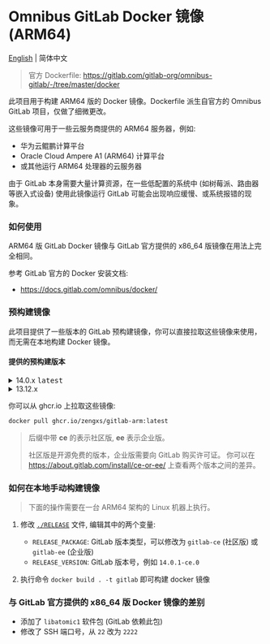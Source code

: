 # Omnibus GitLab Docker 镜像 (ARM64)

[English](./README.md) | 简体中文

> 官方 Dockerfile: <https://gitlab.com/gitlab-org/omnibus-gitlab/-/tree/master/docker>

此项目用于构建 ARM64 版的 Docker 镜像。Dockerfile 派生自官方的 Omnibus GitLab 项目，仅做了细微更改。

这些镜像可用于一些云服务商提供的 ARM64 服务器，例如:

- 华为云鲲鹏计算平台
- Oracle Cloud Ampere A1 (ARM64) 计算平台
- 或其他运行 ARM64 处理器的云服务器

由于 GitLab 本身需要大量计算资源，在一些低配置的系统中 (如树莓派、路由器等嵌入式设备) 使用此镜像运行 GitLab 可能会出现响应缓慢、或系统报错的现象。

### 如何使用

ARM64 版 GitLab Docker 镜像与 GitLab 官方提供的 x86_64 版镜像在用法上完全相同。

参考 GitLab 官方的 Docker 安装文档:

- <https://docs.gitlab.com/omnibus/docker/>

### 预构建镜像

此项目提供了一些版本的 GitLab 预构建镜像，你可以直接拉取这些镜像来使用，而无需在本地构建 Docker 镜像。

#### 提供的预构建版本

<details>
<summary>14.0.x <kbd>latest</kbd></summary>

- `14.0.5-ce.0` <kbd>latest</kbd>
- `14.0.5-ee.0`
- `14.0.4-ce.0`
- `14.0.4-ee.0`
- `14.0.3-ce.0`
- `14.0.3-ee.0`
- `14.0.2-ce.0`
- `14.0.2-ee.0`
- `14.0.1-ce.0`
- `14.0.1-ee.0`

</details>

<details>
<summary>13.12.x</summary>

- `13.12.8-ce.0`
- `13.12.8-ee.0`
- `13.12.7-ce.0`
- `13.12.7-ee.0`
- `13.12.6-ce.0`
- `13.12.6-ee.0`
- `13.12.5-ce.0`
- `13.12.5-ee.0`

</details>

你可以从 ghcr.io 上拉取这些镜像:

```sh
docker pull ghcr.io/zengxs/gitlab-arm:latest
```

> 后缀中带 **ce** 的表示社区版, **ee** 表示企业版。
>
> 社区版是开源免费的版本，企业版需要向 GitLab 购买许可证。
> 你可以在 <https://about.gitlab.com/install/ce-or-ee/> 上查看两个版本之间的差异。

### 如何在本地手动构建镜像

> 下面的操作需要在一台 ARM64 架构的 Linux 机器上执行。

1. 修改 [`./RELEASE`](./RELEASE) 文件, 编辑其中的两个变量:

   - `RELEASE_PACKAGE`: GitLab 版本类型，可以修改为 `gitlab-ce` (社区版) 或 `gitlab-ee` (企业版)
   - `RELEASE_VERSION`: GitLab 版本号，例如 `14.0.1-ce.0`

2. 执行命令 `docker build . -t gitlab` 即可构建 docker 镜像

### 与 GitLab 官方提供的 x86_64 版 Docker 镜像的差别

- 添加了 `libatomic1` 软件包 (GitLab 依赖此包)
- 修改了 SSH 端口号，从 `22` 改为 `2222`
